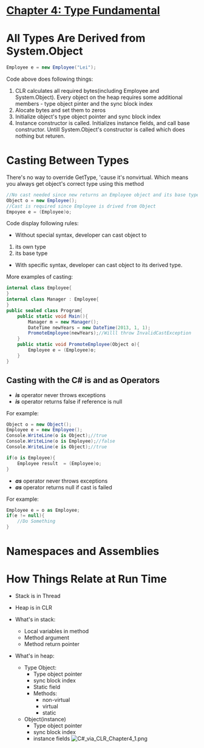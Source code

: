 # <u>Chapter 4: Type Fundamental</u>

# All Types Are Derived from System.Object

```c#
Employee e = new Employee("Lei");
```

Code above does following things:

1. CLR calculates all required bytes(including Employee and System.Object). Every object on the heap requires some additional members - type object pinter and the sync block index
2. Alocate bytes and set them to zeros
3. Initialize object's type object pointer and sync block index
4. Instance constructor is called. Initializes instance fields, and call base constructor. Untill System.Object's constructor is called which does nothing but returen.

# Casting Between Types
There's no way to override GetType, 'cause it's nonvirtual. Which means you always get object's correct type using this method

```c#
//No cast needed since new returns an Employee object and its base type is System.Object
Object o = new Employee();
//Cast is required since Employee is drived from Object
Empoyee e = (Employee)o;
```
Code display following rules:
* Without special syntax, developer can cast object to 
1. its own type
2. its base type

* With specific syntax, developer can cast object to its derived type.

More examples of casting:
```c#
internal class Employee{
}
internal class Manager : Employee{
}
public sealed class Program{
    public static void Main(){
        Manager m = new Manager();
        DateTime newYears = new DateTime(2013, 1, 1);
        PromoteEmployee(newYears);//Willl throw InvalidCastException
    }
    public static void PromoteEmployee(Object o){
        Employee e = (Employee)o;
    }
}
```

## Casting with the C# is and as Operators
* ***is*** operator never throws exceptions
* ***is*** operator returns false if reference is null

For example:
```c#
Object o = new Object();
Employee e = new Employee();
Console.WriteLine(o is Object);//true
Console.WriteLine(o is Employee);//false
Console.WriteLine(e is Object);//true

if(o is Employee){
    Employee result  = (Employee)o;
}
```

* ***as*** operator never throws exceptions
* ***as*** operator returns null if cast is failed

For example: 
```c#
Employee e = o as Employee;
if(e != null){
    //Do Something
}
```
# Namespaces and Assemblies

# How Things Relate at Run Time
* Stack is in Thread
* Heap is in CLR
* What's in stack:
    * Local variables in method
    * Method argument
    * Method return pointer

* What's in heap:
    * Type Object:
        * Type object pointer
        * sync block index
        * Static field
        * Methods:
            * non-virtual
            * virtual
            * static
    * Object(instance)
        * Type object pointer
        * sync block index
        * instance fields
![C#_via_CLR_Chapter4_1.png](C#_via_CLR_Chapter4_1.png?raw=true)

